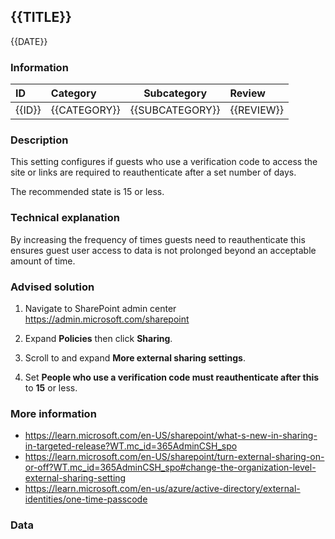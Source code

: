 ## {{TITLE}}

{{DATE}}

###  Information

| ID     | Category     | Subcategory     | Review     |
| :----- | :----------- | --------------- | :--------- |
| {{ID}} | {{CATEGORY}} | {{SUBCATEGORY}} | {{REVIEW}} |

### Description

This setting configures if guests who use a verification code to access the site or links are required to reauthenticate after a set number of days.

The recommended state is 15 or less.

### Technical explanation

By increasing the frequency of times guests need to reauthenticate this ensures guest user access to data is not prolonged beyond an acceptable amount of time.

### Advised solution

1. Navigate to SharePoint admin center https://admin.microsoft.com/sharepoint

2. Expand **Policies** then click **Sharing**.

3. Scroll to and expand **More external sharing settings**.

4. Set **People who use a verification code must reauthenticate after this** to **15** or less.


### More information

- https://learn.microsoft.com/en-US/sharepoint/what-s-new-in-sharing-in-targeted-release?WT.mc_id=365AdminCSH_spo
- https://learn.microsoft.com/en-US/sharepoint/turn-external-sharing-on-or-off?WT.mc_id=365AdminCSH_spo#change-the-organization-level-external-sharing-setting
- https://learn.microsoft.com/en-us/azure/active-directory/external-identities/one-time-passcode


### Data